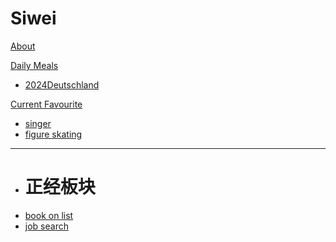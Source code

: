 # Siwei

[About](index.md)

[Daily Meals]()
 
  * [2024Deutschland](daily-meals/03130314.md)

[Current Favourite]()

  * [singer](current-favourite/geshou.md)
  * [figure skating](current-favourite/figure-skating.md)
- - - -
  * # 正经板块
  * [book on list](current-favourite/stress.md)
  * [job search](current-favourite/jobsearch.md)




<script src="https://polyfill.io/v3/polyfill.min.js?features=es6"></script>
<script id="MathJax-script" async src="https://cdn.jsdelivr.net/npm/mathjax@3/es5/tex-mml-chtml.js"></script>


